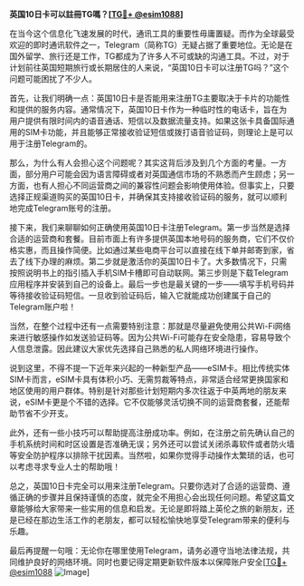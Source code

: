 **英国10日卡可以註冊TG嗎？[[TG💪+ @esim1088](https://t.me/s/esim1088)]**

在当今这个信息化飞速发展的时代，通讯工具的重要性毋庸置疑。而作为全球最受欢迎的即时通讯软件之一，Telegram（简称TG）无疑占据了重要地位。无论是在国外留学、旅行还是工作，TG都成为了许多人不可或缺的沟通工具。不过，对于计划前往英国短期旅行或长期居住的人来说，“英国10日卡可以注册TG吗？”这个问题可能困扰了不少人。

首先，让我们明确一点：英国10日卡是否能用来注册TG主要取决于卡片的功能性和提供的服务内容。通常情况下，英国10日卡作为一种临时性的电话卡，旨在为用户提供有限时间内的语音通话、短信以及数据流量支持。如果这张卡具备国际通用的SIM卡功能，并且能够正常接收验证短信或拨打语音验证码，则理论上是可以用于注册Telegram的。

那么，为什么有人会担心这个问题呢？其实这背后涉及到几个方面的考量。一方面，部分用户可能会因为语言障碍或者对英国通信市场的不熟悉而产生顾虑；另一方面，也有人担心不同运营商之间的兼容性问题会影响使用体验。但事实上，只要选择正规渠道购买的英国10日卡，并确保其支持接收验证码的服务，就可以顺利地完成Telegram账号的注册。

接下来，我们来聊聊如何正确使用英国10日卡注册Telegram。第一步当然是选择合适的运营商和套餐。目前市面上有许多提供英国本地号码的服务商，它们不仅价格实惠，而且操作简便。比如通过某些电商平台可以直接在线下单并邮寄到家，省去了线下办理的麻烦。第二步就是激活你的英国10日卡了。大多数情况下，只需按照说明书上的指引插入手机SIM卡槽即可自动联网。第三步则是下载Telegram应用程序并安装到自己的设备上。最后一步也是最关键的一步——填写手机号码并等待接收验证码短信。一旦收到验证码后，输入它就能成功创建属于自己的Telegram账户啦！

当然，在整个过程中还有一点需要特别注意：那就是尽量避免使用公共Wi-Fi网络来进行敏感操作如发送验证码等。因为公共Wi-Fi可能存在安全隐患，容易导致个人信息泄露。因此建议大家优先选择自己熟悉的私人网络环境进行操作。

说到这里，不得不提一下近年来兴起的一种新型产品——eSIM卡。相比传统实体SIM卡而言，eSIM卡具有体积小巧、无需剪裁等特点，非常适合经常更换国家和地区使用的用户群体。特别是针对那些计划短期内多次往返于中英两地的朋友来说，eSIM卡更是个不错的选择。它不仅能够灵活切换不同的运营商套餐，还能帮助节省不少开支。

此外，还有一些小技巧可以帮助提高注册成功率。例如，在注册之前先确认自己的手机系统时间和时区设置是否准确无误；另外还可以尝试关闭杀毒软件或者防火墙等安全防护程序以排除干扰因素。当然啦，如果你觉得手动操作太繁琐的话，也可以考虑寻求专业人士的帮助哦！

总之，英国10日卡完全可以用来注册Telegram。只要你选对了合适的运营商、遵循正确的步骤并且保持谨慎的态度，就完全不用担心会出现任何问题。希望这篇文章能够给大家带来一些实用的信息和启发。无论是即将踏上英伦之旅的新朋友，还是已经在那边生活工作的老朋友，都可以轻松愉快地享受Telegram带来的便利与乐趣。

最后再提醒一句哦：无论你在哪里使用Telegram，请务必遵守当地法律法规，共同维护良好的网络环境。同时也要记得定期更新软件版本以保障账户安全[[TG💪+ @esim1088](https://t.me/s/esim1088) ![Image](https://i.postimg.cc/4NQfJmqS/Snipaste-2025-05-13-00-14-12.png)]